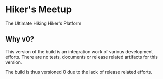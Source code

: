 Hiker's Meetup
==================================================

The Ultimate Hiking Hiker's Platform

Why v0?
-----------

This version of the build is an integration work of various development efforts.
There are no tests, documents or release related artifacts for this version.

The build is thus versioned 0 due to the lack of release related efforts.
